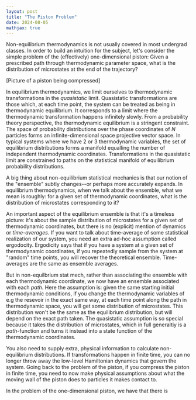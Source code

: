 ```yaml
---
layout: post
title: "The Piston Problem"
date: 2024-08-05
mathjax: true
---
```


Non-equilibrium thermodynamics is not usually covered in most undergrad classes. In order to build an intuition for the subject, let's consider the simple problem of the (effectively) one-dimensional piston: Given a prescribed path through thermodynamic parameter space, what is the distribution of microstates at the end of the trajectory?

[Picture of a piston being compressed]

In equilibrium thermodynamics, we limit ourselves to thermodynamic transformations in the *quasistatic* limit. Quasistatic transformations are those which, at each time point, the system can be treated as being in thermodynamic equilibrium. It corresponds to a limit where the thermodynamic transformation happens infinitely slowly. From a probability theory perspective, the thermodynamic equilibrium is a stringent constraint. The space of probability distributions over the phase coordinates of $N$ particles forms an infinite-dimensional space projective vector space. In typical systems where we have 2 or 3 thermodynamic variables, the set of equilibrium distributions forms a manifold equalling the number of independent thermodynamic coordinates. Transformations in the quasistatic limit are constrained to paths on the statistical manifold of equilibrium probability distributions. 

A big thing about non-equilibrium statistical mechanics is that our notion of the "ensemble" subtly changes--or perhaps more accurately expands. In equilibrium thermodynamics, when we talk about the ensemble, what we mean is roughly: for a given set of thermodynamic coordinates, what is the distribution of microstates corresponding to it?

An important aspect of the equilibrium ensemble is that it's a timeless picture: it's about the sample distribution of microstates for a given set of thermodynamic coordinates, but there is no (explicit) mention of dynamics or *time-averages*. If you want to talk about time-average of some statistical realization of our system, you need an extra ad-hoc assumption called ergodocity. Ergodicity says that if you have a system at a given set of thermodynamic coordinates, if you repeatedly sample from the system at "random" time points, you will recover the theoretical ensemble. Time-averages are the same as ensemble averages.

But in non-equilbrium stat mech, rather than associating the ensemble with each thermodynamic coordinate, we now have an ensemble associated with each *path*. Here the assumption is: given the same starting initial thermodynamic conditions, if you change the thermodynamic variables of e.g the resevoir in the exact same way, at each time point along the path in thermodynamic space, you will get some distribution of microstates. This distribution won't be the same as the equilibrium distribution, but will depend on the exact path taken.
The quasistatic assumption is so special because it takes the distribution of microstates, which in full generaltiy is a *path*-function and turns it instead into a state function of the thermodynamic coordinates.

You also need to supply extra, physical information to calculate non-equilibrium distributions. If transformations happen in finite time, you can no longer throw away the low-level Hamiltonian dynamics that govern the system. Going back to the problem of the piston, if you compress the piston in finite time, you need to now make physical assumptions about what the moving wall of the piston does to particles it makes contact to.

In the problem of the one-dimensional piston, we have that there is

